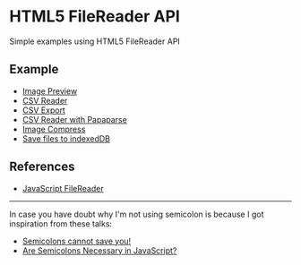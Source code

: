 # HTML5 FileReader API

Simple examples using HTML5 FileReader API

## Example
- [Image Preview](https://edysegura.github.io/html5-FileReader/image-preview)
- [CSV Reader](https://edysegura.github.io/html5-FileReader/csv-reader)
- [CSV Export](https://edysegura.github.io/html5-FileReader/csv-export)
- [CSV Reader with Papaparse](http://edysegura.com/html5-FileReader/csv-reader-papaparse)
- [Image Compress](https://edysegura.com/html5-FileReader/image-compress)
- [Save files to indexedDB](http://edysegura.com/html5-FileReader/store-files-indexddb)

## References

- [JavaScript FileReader](https://www.youtube.com/watch?v=-AR-6X_98rM)

---
In case you have doubt why I'm not using semicolon is because I got inspiration from these talks:

- [Semicolons cannot save you!](https://www.youtube.com/watch?v=Qlr-FGbhKaI)
- [Are Semicolons Necessary in JavaScript?](https://www.youtube.com/watch?v=gsfbh17Ax9I)


